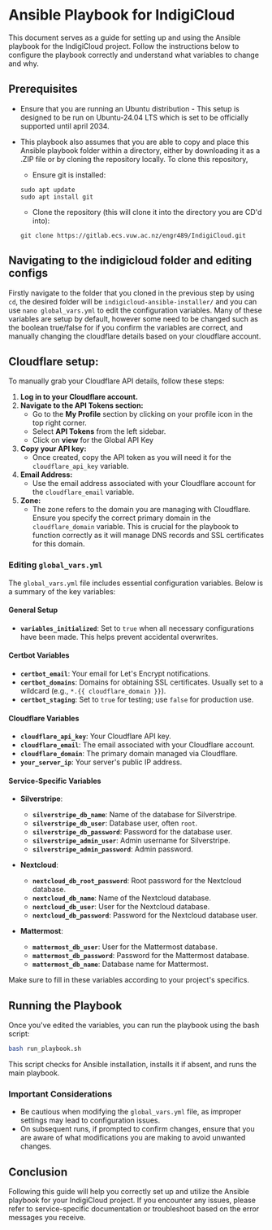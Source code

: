 # Ansible Playbook for IndigiCloud

This document serves as a guide for setting up and using the Ansible playbook for the IndigiCloud project. Follow the instructions below to configure the playbook correctly and understand what variables to change and why.

## Prerequisites

- Ensure that you are running an Ubuntu distribution - This setup is designed to be run on Ubuntu-24.04 LTS which is set to be officially supported until april 2034.

- This playbook also assumes that you are able to copy and place this Ansible playbook folder within a directory, either by downloading it as a .ZIP file or by cloning the repository locally.
  To clone this repository,

  - Ensure git is installed:
  
  ```
  sudo apt update
  sudo apt install git
  ```

  - Clone the repository (this will clone it into the directory you are CD'd into):
  
  ```
  git clone https://gitlab.ecs.vuw.ac.nz/engr489/IndigiCloud.git
  ```

## Navigating to the indigicloud folder and editing configs

Firstly navigate to the folder that you cloned in the previous step by using ``cd``, the desired folder will be ``indigicloud-ansible-installer/`` and you can use ``nano global_vars.yml`` to edit the configuration variables. Many of these variables are setup by default, however some need to be changed such as the boolean true/false for if you confirm the variables are correct, and manually changing the cloudflare details based on your cloudflare account.

## Cloudflare setup:

To manually grab your Cloudflare API details, follow these steps:

1. **Log in to your Cloudflare account.**
2. **Navigate to the API Tokens section:**
   - Go to the **My Profile** section by clicking on your profile icon in the top right corner.
   - Select **API Tokens** from the left sidebar.
   - Click on **view** for the Global API Key
3. **Copy your API key:**
   - Once created, copy the API token as you will need it for the `cloudflare_api_key` variable.
4. **Email Address:**
   - Use the email address associated with your Cloudflare account for the `cloudflare_email` variable.
5. **Zone:**
   - The zone refers to the domain you are managing with Cloudflare. Ensure you specify the correct primary domain in the `cloudflare_domain` variable. This is crucial for the playbook to function correctly as it will manage DNS records and SSL certificates for this domain.

### Editing `global_vars.yml`

The `global_vars.yml` file includes essential configuration variables. Below is a summary of the key variables:

#### General Setup
- **`variables_initialized`**: Set to `true` when all necessary configurations have been made. This helps prevent accidental overwrites.

#### Certbot Variables
- **`certbot_email`**: Your email for Let's Encrypt notifications.
- **`certbot_domains`**: Domains for obtaining SSL certificates. Usually set to a wildcard (e.g., `*.{{ cloudflare_domain }}`).
- **`certbot_staging`**: Set to `true` for testing; use `false` for production use.

#### Cloudflare Variables
- **`cloudflare_api_key`**: Your Cloudflare API key.
- **`cloudflare_email`**: The email associated with your Cloudflare account.
- **`cloudflare_domain`**: The primary domain managed via Cloudflare.
- **`your_server_ip`**: Your server's public IP address.

#### Service-Specific Variables

- **Silverstripe**:  
  - **`silverstripe_db_name`**: Name of the database for Silverstripe.
  - **`silverstripe_db_user`**: Database user, often `root`.
  - **`silverstripe_db_password`**: Password for the database user.
  - **`silverstripe_admin_user`**: Admin username for Silverstripe.
  - **`silverstripe_admin_password`**: Admin password.

- **Nextcloud**:  
  - **`nextcloud_db_root_password`**: Root password for the Nextcloud database.
  - **`nextcloud_db_name`**: Name of the Nextcloud database.
  - **`nextcloud_db_user`**: User for the Nextcloud database.
  - **`nextcloud_db_password`**: Password for the Nextcloud database user.

- **Mattermost**:  
  - **`mattermost_db_user`**: User for the Mattermost database.
  - **`mattermost_db_password`**: Password for the Mattermost database.
  - **`mattermost_db_name`**: Database name for Mattermost.

Make sure to fill in these variables according to your project's specifics.

## Running the Playbook

Once you've edited the variables, you can run the playbook using the bash script:  
```bash  
bash run_playbook.sh  
```  
This script checks for Ansible installation, installs it if absent, and runs the main playbook.

### Important Considerations

- Be cautious when modifying the `global_vars.yml` file, as improper settings may lead to configuration issues.
- On subsequent runs, if prompted to confirm changes, ensure that you are aware of what modifications you are making to avoid unwanted changes.

## Conclusion

Following this guide will help you correctly set up and utilize the Ansible playbook for your IndigiCloud project. If you encounter any issues, please refer to service-specific documentation or troubleshoot based on the error messages you receive.
